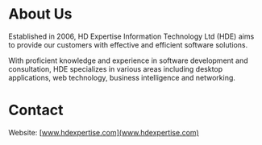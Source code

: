 # About Us

Established in 2006, HD Expertise Information Technology Ltd (HDE) aims to provide our customers with effective and efficient software solutions. 

With proficient knowledge and experience in software development and consultation, HDE specializes in various areas including desktop applications, web technology, business intelligence and networking.

# Contact

Website: [www.hdexpertise.com](www.hdexpertise.com)

